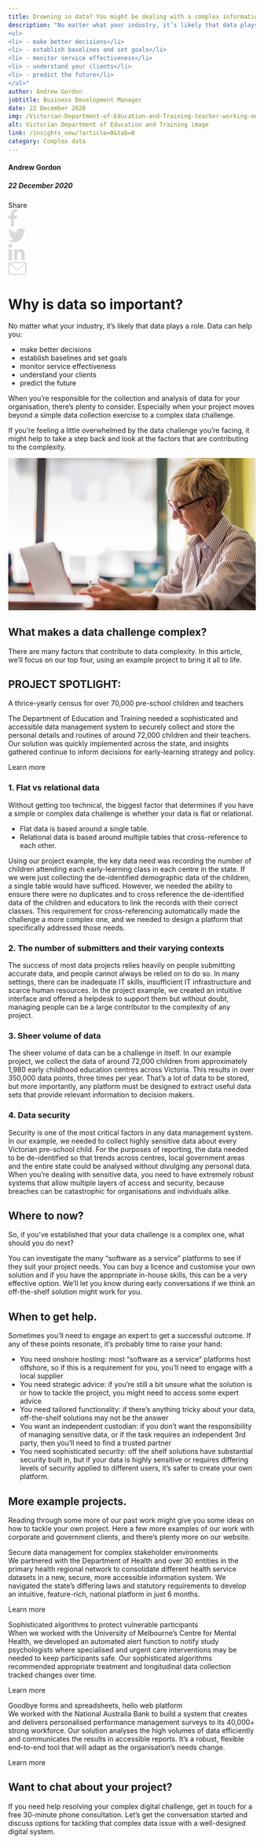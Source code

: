 ```yaml
---
title: Drowning in data? You might be dealing with a complex information challenge.
description: "No matter what your industry, it’s likely that data plays a role. Data can help you:
<ul>
<li> - make better decisions</li>
<li> - establish baselines and set goals</li>
<li> - monitor service effectiveness</li>
<li> - understand your clients</li>
<li> - predict the future</li>
</ul>"
author: Andrew Gordon
jobtitle: Business Development Manager
date: 22 December 2020
img: /Victorian-Department-of-Education-and-Training-teacher-working-on-computer.jpg
alt: Victorian Department of Education and Training image
link: /insights_new/?article=0&tab=0
category: Complex data
---
```


<div class="grid grid-cols-12">

<div class="col-span-12 lg:col-span-3 blog-sidebar">
<div class="blog-sidebar-author mt-2">

#### Andrew Gordon

##### 22 December 2020
</div>
<div class="grid grid-cols-4">
<div class="col-span-3 lg:col-span-4 blog-social-media grid grid-cols-5 justify-items-start lg:justify-items-center hidden">
<div class="col-span-1">
Share
</div>

<div class="col-span-1">
<img class="h-4" src="/Facebook.svg" />
</div>

<div class="col-span-1">
<img class="h-4" src="/Twitter.svg" />
</div>

<div class="col-span-1">
<img class="h-4" src="/Linkedin.svg" />
</div>

<div class="col-span-1">
<a href="mailto:info@strategicdata.com.au">
<img class="h-4" src="/Email.svg" />
</a>
</div>

</div>
</div>
</div>


<div class="col-span-12 lg:col-span-9 lg:col-start-4 lg:pl-6 blog-text">
<div>

# Why is data so important?
No matter what your industry, it’s likely that data plays a role. Data can help you:
<div class="blog-text-list">
<ul>
  <li>make better decisions</li>
  <li>establish baselines and set goals</li>
  <li>monitor service effectiveness</li>
  <li>understand your clients</li>
  <li>predict the future</li>
</ul>
</div>

When you’re responsible for the collection and analysis of data for your organisation, there’s plenty to consider. Especially when your project moves beyond a simple data collection exercise to a complex data challenge.

If you’re feeling a little overwhelmed by the data challenge you’re facing, it might help to take a step back and look at the factors that are contributing to the complexity.

![Victorian Department of Education and Training image](/Victorian-Department-of-Education-and-Training-teacher-working-on-computer.jpg)

## What makes a data challenge complex?
There are many factors that contribute to data complexity. In this article, we’ll focus on our top four, using an example project to bring it all to life.

<div class="bg-logiclylightgrey px-12 py-6 my-4">

## PROJECT SPOTLIGHT:
<div class="font-semibold text-sm pr-12 pt-2">A thrice-yearly census for over 70,000 pre-school children and teachers</div>

<span class="text-sm">The Department of Education and Training needed a sophisticated and accessible data management system to securely collect and store the personal details and routines of around 72,000 children and their teachers. Our solution was quickly implemented across the state, and insights gathered continue to inform decisions for early-learning strategy and policy.</span>

<div class="pt-2 text-sm">

<NuxtLink to="/projects/?article=0&tab=3">Learn more</NuxtLink>
</div>
</div>

### 1. Flat vs relational data
Without getting too technical, the biggest factor that determines if you have a simple or complex data challenge is whether your data is flat or relational.
<div class="blog-text-list">
<ul>
  <li>Flat data is based around a single table. </li>
  <li>Relational data is based around multiple tables that cross-reference to each other.</li>
</ul>
</div>

Using our project example, the key data need was recording the number of children attending each early-learning class in each centre in the state. If we were just collecting the de-identified demographic data of the children, a single table would have sufficed. However, we needed the ability to ensure there were no duplicates and to cross reference the de-identified data of the children and educators to link the records with their correct classes. This requirement for cross-referencing automatically made the challenge a more complex one, and we needed to design a platform that specifically addressed those needs.

### 2. The number of submitters and their varying contexts

The success of most data projects relies heavily on people submitting accurate data, and people cannot always be relied on to do so.  In many settings, there can be inadequate IT skills, insufficient IT infrastructure and scarce human resources. In the project example, we created an intuitive interface and offered a helpdesk to support them but without doubt, managing people can be a large contributor to the complexity of any project.

### 3. Sheer volume of data

The sheer volume of data can be a challenge in itself. In our example project, we collect the data of around 72,000 children from approximately 1,980 early childhood education centres across Victoria. This results in over 350,000 data points, three times per year. That’s a lot of data to be stored, but more importantly, any platform must be designed to extract useful data sets that provide relevant information to decision makers.

### 4. Data security

Security is one of the most critical factors in any data management system. In our example, we needed to collect highly sensitive data about every Victorian pre-school child. For the purposes of reporting, the data needed to be de-identified so that trends across centres, local government areas and the entire state could be analysed without divulging any personal data. When you’re dealing with sensitive data, you need to have extremely robust systems that allow multiple layers of access and security, because breaches can be catastrophic for organisations and individuals alike.

## Where to now?

So, if you’ve established that your data challenge is a complex one, what should you do next?

You can investigate the many “software as a service” platforms to see if they suit your project needs. You can buy a licence and customise your own solution and if you have the appropriate in-house skills, this can be a very effective option. We’ll let you know during early conversations if we think an off-the-shelf solution might work for you.

## When to get help.

Sometimes you’ll need to engage an expert to get a successful outcome. If any of these points resonate, it’s probably time to raise your hand:
<div class="blog-text-list">
<ul>
  <li>You need onshore hosting: most “software as a service” platforms host offshore, so if this is a requirement for you, you’ll need to engage with a local supplier</li>
  <li>You need strategic advice: if you’re still a bit unsure what the solution is or how to tackle the project, you might need to access some expert advice</li>
  <li>You need tailored functionality: if there’s anything tricky about your data, off-the-shelf solutions may not be the answer</li>
  <li>You want an independent custodian: if you don’t want the responsibility of managing sensitive data, or if the task requires an independent 3rd party, then you’ll need to find a trusted partner</li>
  <li>You need sophisticated security: off the shelf solutions have substantial security built in, but if your data is highly sensitive or requires differing levels of security applied to different users, it’s safer to create your own platform.</li>
</ul>
</div>

## More example projects.

Reading through some more of our past work might give you some ideas on how to tackle your own project. Here a few more examples of our work with corporate and government clients, and there’s plenty more on <NuxtLink to="/projects">our website</NuxtLink>.


<div class="grid grid-cols-7 col-gap-4 text-logiclytextgrey bg-logiclylightgrey insightstable mt-6">
<div class="grid col-span-7 grid-col-2 lg:col-span-3 lg:col-start-1">
<div class="col-span-2 grid content-center">
<overlay-image
  imageurl="/Department-of-health-increasing-the-spread-of-the-online-vlidator-process.jpg"
  height="250px"
/>
</div>
</div>

<div class="grid content-center col-span-7 lg:col-span-4 lg:col-start-4 lg:px-2 lg:py-4">
<div class="font-semibold leading-snug lg:text-sm  pt-2 lg:pt-0 pb-1">
  Secure data management for complex stakeholder environments
</div>
<div class="text-xs mr-0 sm:mr-16 lg:mr-0">
  We partnered with the Department of Health and over 30 entities in the primary health regional network to consolidate different health service datasets in a new, secure, more accessible information system. We navigated the state’s differing laws and statutory requirements to develop an intuitive, feature-rich, national platform in just 6 months.
</div>
<div class="text-sm font-medium pt-2">

<NuxtLink to="/projects/?article=3&tab=1">Learn more</NuxtLink>
</div>
</div>
</div>


<div class="grid grid-cols-7 col-gap-4 text-logiclytextgrey bg-logiclylightgrey insightstable mt-6">
<div class="grid col-span-7 grid-col-2 lg:col-span-3 lg:col-start-1">
<div class="col-span-2 grid content-center">
<overlay-image
  imageurl="/Mental-health-in-the-community-university-of-melbourne.jpg"
  height="250px"
/>
</div>
</div>

<div class="grid content-center col-span-7 lg:col-span-4 lg:col-start-4 lg:px-2 lg:py-2">
<div class="font-semibold leading-snug lg:text-sm pt-2 lg:pt-0 pb-1">
  Sophisticated algorithms to protect vulnerable participants
</div>
<div class="text-xs mr-0 sm:mr-16 lg:mr-0">
  When we worked with the University of Melbourne’s Centre for Mental Health, we developed an automated alert function to notify study psychologists where specialised and urgent care interventions may be needed to keep participants safe. Our sophisticated algorithms recommended appropriate treatment and longitudinal data collection tracked changes over time.
</div>
<div class="text-sm font-medium pt-2">

<NuxtLink to="/projects/?article=0&tab=0">Learn more</NuxtLink>
</div>
</div>
</div>


<div class="grid grid-cols-7 col-gap-4 text-logiclytextgrey bg-logiclylightgrey insightstable mt-6 mb-6">
<div class="grid col-span-7 grid-col-2 lg:col-span-3 lg:col-start-1">
<div class="col-span-2 grid content-center">
<overlay-image
  imageurl="/National-Australia-Bank-coworkers-meeting.jpg"
  height="250px"
/>
</div>
</div>

<div class="grid content-center col-span-7 lg:col-span-4 lg:col-start-4 lg:px-2 lg:py-4">
<div class="font-semibold leading-snug lg:text-sm pt-2 lg:pt-0 pb-1">
  Goodbye forms and spreadsheets, hello web platform
</div>
<div class="text-xs mr-0 sm:mr-16 lg:mr-0">
  We worked with the National Australia Bank to build a system that creates and delivers personalised performance management surveys to its 40,000+ strong workforce. Our solution analyses the high volumes of data efficiently and communicates the results in accessible reports. It’s a robust, flexible end-to-end tool that will adapt as the organisation’s needs change.
</div>
<div class="text-sm font-medium pt-2">

<NuxtLink to="/projects/?article=0&tab=5">Learn more</NuxtLink>
</div>
</div>
</div>


## Want to chat about your project?

If you need help resolving your complex digital challenge, <NuxtLink to="/contactus">get in touch</NuxtLink> for a free 30-minute phone consultation. Let’s get the conversation started and discuss options for tackling that complex data issue with a well-designed digital system.

</div>

</div>
